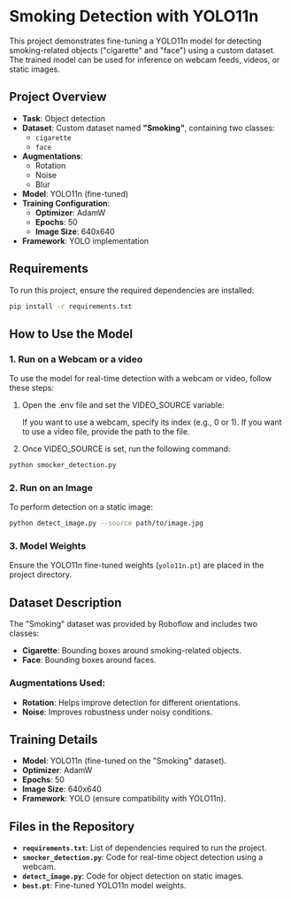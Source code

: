 # Smoking Detection with YOLO11n

This project demonstrates fine-tuning a YOLO11n model for detecting smoking-related objects ("cigarette" and "face") using a custom dataset. The trained model can be used for inference on webcam feeds, videos, or static images.

## Project Overview

- **Task**: Object detection
- **Dataset**: Custom dataset named **"Smoking"**, containing two classes:
    - `cigarette`
    - `face`
- **Augmentations**:
    - Rotation
    - Noise
    - Blur
- **Model**: YOLO11n (fine-tuned)
- **Training Configuration**:
    - **Optimizer**: AdamW
    - **Epochs**: 50
    - **Image Size**: 640x640
- **Framework**: YOLO implementation

## Requirements

To run this project, ensure the required dependencies are installed:

```bash
pip install -r requirements.txt
```

## How to Use the Model

### 1. Run on a Webcam or a video
To use the model for real-time detection with a webcam or video, follow these steps:

1. Open the .env file and set the VIDEO_SOURCE variable:

    If you want to use a webcam, specify its index (e.g., 0 or 1).
    If you want to use a video file, provide the path to the file.
2. Once VIDEO_SOURCE is set, run the following command:

```bash
python smocker_detection.py
```


### 2. Run on an Image
To perform detection on a static image:

```bash
python detect_image.py --source path/to/image.jpg
```

### 3. Model Weights
Ensure the YOLO11n fine-tuned weights (`yolo11n.pt`) are placed in the project directory.

## Dataset Description
The "Smoking" dataset was provided by Roboflow and includes two classes:
- **Cigarette**: Bounding boxes around smoking-related objects.
- **Face**: Bounding boxes around faces.

### Augmentations Used:
- **Rotation**: Helps improve detection for different orientations.
- **Noise**: Improves robustness under noisy conditions.

## Training Details
- **Model**: YOLO11n (fine-tuned on the "Smoking" dataset).
- **Optimizer**: AdamW
- **Epochs**: 50
- **Image Size**: 640x640
- **Framework**: YOLO (ensure compatibility with YOLO11n).

## Files in the Repository
- **`requirements.txt`**: List of dependencies required to run the project.
- **`smocker_detection.py`**: Code for real-time object detection using a webcam.
- **`detect_image.py`**: Code for object detection on static images.
- **`best.pt`**: Fine-tuned YOLO11n model weights.



